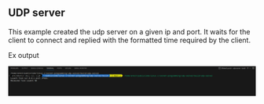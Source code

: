 ## UDP server
This example created the udp server on a given ip and port. It waits for the client to connect and replied with the formatted time required by the client. 

Ex output 

![Example out](image.png)